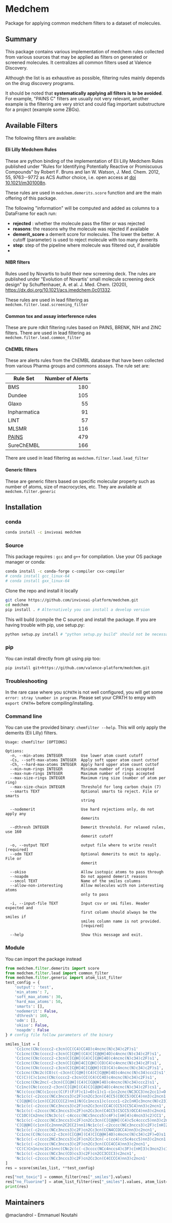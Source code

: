 Medchem
===================

Package for applying common medchem filters to a dataset of molecules.

## Summary

This package contains various implementation of medchem rules collected from various sources that may be applied as filters on generated or screened molecules. It centralizes all common filters used at Valence Discovery.

Although the list is as exhaustive as possible, filtering rules mainly depends on the drug discovery programs. 

It should be noted that **systematically applying all filters is to be avoided**. For example, "PAINS C" filters are usually not very relevant, another example is the filtering are very strict and could flag important substructure for a project (example some ZBGs).


## Available Filters

The following filters are available:

#### **Eli Lilly Medchem Rules**

These are python binding of the implementation of Eli Lilly Medchem Rules published under "Rules for Identifying Potentially Reactive or Promiscuous Compounds" by Robert F. Bruns and Ian W. Watson, J. Med. Chem. 2012, 55, 9763--9772 as ACS Author choice, i.e. open access at [doi 10.1021/jm301008n](https://doi.org/10.1021/jm301008n).

These rules are used in `medchem.demerits.score` function and are the main offering of this package.

The following "information" will be computed and added as columns to a DataFrame for each run:

- **rejected** : whether the molecule pass the filter or was rejected
- **reasons**: the reasons why the molecule was rejected if available
- **demerit_score** a demerit score for molecules. The lower the better. A cutoff (parameter) is used to reject molecule with too many demerits
- **step**: step of the pipeline where molecule was filtered out, if available
- 
#### NIBR filters

Rules used by Novartis to build their new screening deck. The rules are published under "Evolution of Novartis' small molecule screening deck design" by Schuffenhauer, A. et al. J. Med. Chem. (2020), https://dx.doi.org/10.1021/acs.jmedchem.0c01332. 

These rules are used in lead filtering as `medchem.filter.lead.screening_filter`

#### Common tox and assay interference rules

These are pure rdkit filtering rules based on PAINS, BRENK, NIH and ZINC filters. There are used in lead filtering as `medchem.filter.lead.common_filter`

#### ChEMBL filters

These are alerts rules from the ChEMBL database that have been collected from various Pharma groups and commons assays. The rule set are:

| Rule Set                                                | Number of Alerts |
| ------------------------------------------------------- | ---------------: |
| BMS                                                     |              180 |
| Dundee                                                  |              105 |
| Glaxo                                                   |               55 |
| Inpharmatica                                            |               91 |
| LINT                                                    |               57 |
| MLSMR                                                   |              116 |
| [PAINS](https://pubs.acs.org/doi/abs/10.1021/jm901137j) |              479 |
| SureChEMBL                                              |              166 |

There are used in lead filtering as `medchem.filter.lead.lead_filter`

#### Generic filters

These are generic filters based on specific molecular property such as number of atoms, size of macrocycles, etc. They are available at `medchem.filter.generic`
## Installation

### conda

```bash
conda install -c invivoai medchem
``` 

### Source
This package requires : `gcc` and `g++` for compilation. Use your OS package manager or conda:

```bash
conda install -c conda-forge c-compiler cxx-compiler
# conda install gcc_linux-64 
# conda install gxx_linux-64
```

Clone the repo and install it locally
```bash
git clone https://github.com/invivoai-platform/medchem.git
cd medchem 
pip install . # Alternatively you can install a develop version
```

This will build (compile the C source) and install the package. If you are having trouble with pip, use setup.py:

```bash
python setup.py install # "python setup.py build" should not be necessary

```
### pip
You can install directly from git using pip too:

```bash
pip install git+https://github.com/valence-platform/medchem.git
``` 

### Troubleshooting

In the rare case where you `$CPATH` is not well configured, you will get some `error: stray \number in program`. 
Please set your CPATH to empy with `export CPATH=` before compiling/installing.

### Command line
You can use the provided binary: ```chemfilter --help```. This will only apply the demerits (Eli Lilly) filters.
```
Usage: chemfilter [OPTIONS]

Options:
  -n, --min-atoms INTEGER        Use lower atom count cutoff
  -Cs, --soft-max-atoms INTEGER  Apply soft upper atom count cuttof
  -Ch, --hard-max-atoms INTEGER  Apply hard upper atom count cuttof
  --min-num-rings INTEGER        Minimum number of rings accepted
  --max-num-rings INTEGER        Maximum number of rings accepted
  --max-size-rings INTEGER       Maximum ring size (number of atom per ring)
  --max-size-chain INTEGER       Threshold for long carbon chain (7)
  --smarts TEXT                  Optional smarts to reject. File or smarts
                                 string

  --nodemerit                    Use hard rejections only, do not apply any
                                 demerits

  --dthresh INTEGER              Demerit threshold. For relaxed rules, use 160
                                 demerit cutoff

  -o, --output TEXT              output file where to write result  [required]
  --odm TEXT                     Optional demerits to omit to apply. File or
                                 demerit

  --okiso                        Allow isotopic atoms to pass through
  --noapdm                       Do not append demerit reasons
  --smcol TEXT                   Name of the smiles columns
  --allow-non-interesting        Allow molecules with non interesting atoms
                                 only to pass

  -i, --input-file TEXT          Input csv or smi files. Header expected and
                                 first column should always be the smiles if
                                 smiles column name is not provided.
                                 [required]

  --help                         Show this message and exit.
```

### Module
You can import the package instead 

```python
from medchem.filter.demerits import score
from medchem.filter.lead import common_filter
from medchem.filter.generic import atom_list_filter
test_config = {
    'output': 'test',
    'min_atoms': 7,
    'soft_max_atoms': 30,
    'hard_max_atoms': 50,
    'smarts': [],
    'nodemerit': False,
    'dthresh': 160,
    'odm': [],
    'okiso': False,
    'noapdm': False
} # config file follow parameters of the binary

smiles_list = [
    'Cc1cnc(CNc(cccc2-c3cn(CC(C4)CC4O)c4ncnc(N)c34)c2F)s1'
    'Cc1cnc(CNc(cccc2-c3cn(C[C@H](C4)C[C@@H]4O)c4ncnc(N)c34)c2F)s1',
    'Cc1cnc(CNc(cccc2-c3cn(C[C@H](C4)C[C@H]4O)c4ncnc(N)c34)c2F)s1',
    'Cc1cnc(CNc(cccc2-c3cn(C[C@H]4C[C@H](CO)C4)c4ncnc(N)c34)c2F)s1',
    'Cc1cnc(CNc(cccc2-c3cn(C[C@H]4C[C@@H](CO)C4)c4ncnc(N)c34)c2F)s1',
    'Cc1cnc(CNc2c(CO)c(-c3cn(C[C@H](C4)C[C@@H]4O)c4ncnc(N)c34)ccc2)s1',
    'CC(C)(C)c1cnc(CNc(cccc2-c3cn(CC(C4)CC4O)c4ncnc(N)c34)c2F)s1',
    'Cc1cnc(CNc2nc(-c3cn(C[C@H](C4)C[C@@H]4O)c4ncnc(N)c34)ccc2)s1',
    'Cc1nc(CNc(cccc2-c3cn(C[C@H](C4)C[C@@H]4O)c4ncnc(N)c34)c2F)cs1',
    'NC(c(ccc(NC(c1cccc(C(F)(F)F)c1)=O)c1)c1-c1cc2cnc(NC3CC3)nc2cc1)=O',
    'Nc1c(c(-c2cccc(NCc3nccs3)c2F)cn2Cc3cn(C4CC5(COCC5)OCC4)nn3)c2ncn1',
    'C[C@@H](c1cn(CC2CCCCC2)nn1)N(Cc1nccs1)c(cccc1-c2c[nH]c3ncnc(N)c23)c1F',
    'Nc1c(c(-c2cccc(NCc3nccs3)c2F)cn2Cc3cn(CC4C(CC5)CC5C4)nn3)c2ncn1',
    'Nc1c(c(-c2cccc(NCc3nccs3)c2F)cn2Cc3cn(C4CC5(CSCC5)OCC4)nn3)c2ncn1',
    'CC1OC(Cn2nnc(CNc3c(c(-c4cccc(NCc5nccs5)c4F)c[nH]4)c4ncn3)c2)CC1',
    'Nc1c(c(-c2cccc(NCc3nccs3)c2F)cn2Cc3cn(C[C@@H](C4)c5c4cccc5)nn3)c2ncn1',
    'C[C@@H](c1cn(Cc2nnnn2C2CC2)nn1)Nc1c(c(-c2cccc(NCc3nccs3)c2F)c[nH]2)c2ncn1',
    'Nc1c(c(-c2cccc(NCc3nccs3)c2F)cn2Cc3cn(CCN4CCOCC4)nn3)c2ncn1',
    'Cc1cnc(C(Nc(cccc2-c3cn(C[C@H](C4)C[C@@H]4O)c4ncnc(N)c34)c2F)=O)s1',
    'Nc1c(c(-c(cccc2NCc3nccs3)c2F)cn2Cc3cn(-c(cc4)cc5c4scc5)nn3)c2ncn1',
    'Nc1c(c(-c2cccc(NCc3nccs3)c2F)cn2Cc3cn(CCC4CC4)nn3)c2ncn1',
    'CC(C)Cn1ncnc1Cn1nnc(CNc2c(c(-c3cccc(NCc4nccs4)c3F)c[nH]3)c3ncn2)c1',
    'Nc1c(c(-c2cccc(NCc3nc(CO)cs3)c2F)cn2CC3CCC3)c2ncn1',
    'Nc1c(c(-c2cccc(NCc3nccs3)c2F)cn2Cc3cn(C4CCCC4)nn3)c2ncn1'
]
res = score(smiles_list, **test_config)

res["not_toxic"] = common_filter(res["_smiles"].values)
res["no_fluorine"] = atom_list_filter(res["_smiles"].values, atom_list=["F"])
print(res)
```

## Maintainers

@maclandrol - Emmanuel Noutahi
